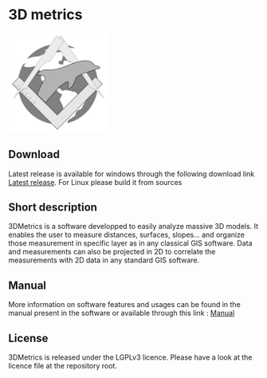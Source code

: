 3D metrics
=====================================

<p align="left">
<img src="https://github.com/IfremerUnderwater/3DMetrics/raw/develop/Src/3DMetrics/ressources/3dm_icon.svg" width="200">
<p/>

## Download

Latest release is available for windows through the following download link [Latest release](https://github.com/IfremerUnderwater/3DMetrics/releases).
For Linux please build it from sources

## Short description

3DMetrics is a software developped to easily analyze massive 3D models.
It enables the user to measure distances, surfaces, slopes... and organize those measurement in specific layer as in any classical GIS software.
Data and measurements can also be projected in 2D to correlate the measurements with 2D data in any standard GIS software.

## Manual

More information on software features and usages can be found in the manual present in the software or available through this link : [Manual](https://github.com/IfremerUnderwater/3DMetrics/blob/master/Help/3DMetricsStartGuide.pdf)

## License 

3DMetrics is released under the LGPLv3 licence. Please have a look at the licence file at the repository root.

